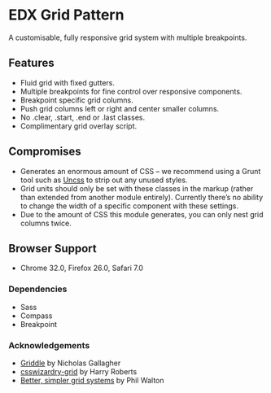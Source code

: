 # EDX Grid Pattern
A customisable, fully responsive grid system with multiple breakpoints.


## Features
- Fluid grid with fixed gutters.
- Multiple breakpoints for fine control over responsive components.
- Breakpoint specific grid columns.
- Push grid columns left or right and center smaller columns.
- No .clear, .start, .end or .last classes.
- Complimentary grid overlay script.


## Compromises
- Generates an enormous amount of CSS – we recommend using a Grunt tool such as [Uncss](https://github.com/addyosmani/grunt-uncss) to strip out any unused styles.
- Grid units should only be set with these classes in the markup (rather than extended from another module entirely). Currently there’s no ability to change the width of a specific component with these settings.
- Due to the amount of CSS this module generates, you can only nest grid columns twice.


## Browser Support
- Chrome 32.0, Firefox 26.0, Safari 7.0


### Dependencies
- Sass
- Compass
- Breakpoint


### Acknowledgements
- [Griddle](https://github.com/necolas/griddle) by Nicholas Gallagher
- [csswizardry-grid](https://github.com/csswizardry/csswizardry-grids) by Harry Roberts
- [Better, simpler grid systems](http://philipwalton.github.io/solved-by-flexbox/demos/grids/) by Phil Walton